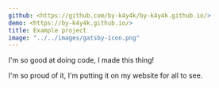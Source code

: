 ```yaml
---
github: <https://github.com/by-k4y4k/by-k4y4k.github.io/>
demo: <https://by-k4y4k.github.io/>
title: Example project
image: "../../images/gatsby-icon.png"
---
```


I'm so good at doing code, I made this thing!

<!-- end excerpt -->

I'm so proud of it, I'm putting it on my website for all to see.
